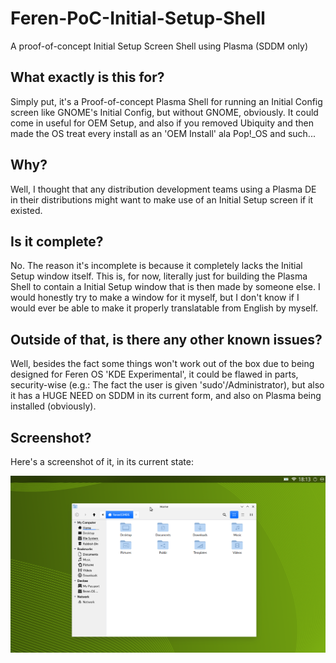# Feren-PoC-Initial-Setup-Shell
A proof-of-concept Initial Setup Screen Shell using Plasma (SDDM only)

<h2>What exactly is this for?</h2>
Simply put, it's a Proof-of-concept Plasma Shell for running an Initial Config screen like GNOME's Initial Config, but without GNOME, obviously. It could come in useful for OEM Setup, and also if you removed Ubiquity and then made the OS treat every install as an 'OEM Install' ala Pop!_OS and such...

<h2>Why?</h2>
Well, I thought that any distribution development teams using a Plasma DE in their distributions might want to make use of an Initial Setup screen if it existed.

<h2>Is it complete?</h2>
No. The reason it's incomplete is because it completely lacks the Initial Setup window itself. This is, for now, literally just for building the Plasma Shell to contain a Initial Setup window that is then made by someone else. I would honestly try to make a window for it myself, but I don't know if I would ever be able to make it properly translatable from English by myself.

<h2>Outside of that, is there any other known issues?</h2>
Well, besides the fact some things won't work out of the box due to being designed for Feren OS 'KDE Experimental', it could be flawed in parts, security-wise (e.g.: The fact the user is given 'sudo'/Administrator), but also it has a HUGE NEED on SDDM in its current form, and also on Plasma being installed (obviously).

<h2>Screenshot?</h2>
Here's a screenshot of it, in its current state:

![](Screenshot_20181107_181400.png)
